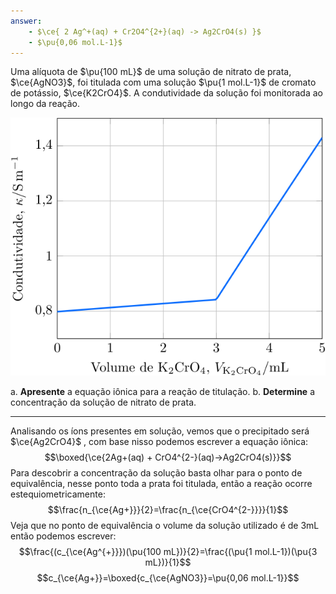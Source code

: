 ```yaml
---
answer:
    - $\ce{ 2 Ag^+(aq) + Cr2O4^{2+}(aq) -> Ag2CrO4(s) }$
    - $\pu{0,06 mol.L-1}$
---
```



Uma alíquota de $\pu{100 mL}$ de uma solução de nitrato de prata, $\ce{AgNO3}$, foi titulada com uma solução $\pu{1 mol.L-1}$ de cromato de potássio, $\ce{K2CrO4}$. A condutividade da solução foi monitorada ao longo da reação.

![Figura do problema 3E44.](3E44-1P.svg)

a. **Apresente** a equação iônica para a reação de titulação.
b. **Determine** a concentração da solução de nitrato de prata.

---

Analisando os íons presentes em solução, vemos que o precipitado será $\ce{Ag2CrO4}$ , com base nisso podemos escrever a equação iônica:
$$\boxed{\ce{2Ag+(aq) + CrO4^{2-}(aq)->Ag2CrO4(s)}}$$
Para descobrir a concentração da solução basta olhar para o ponto de equivalência, nesse ponto toda a prata foi titulada, então a reação ocorre estequiometricamente:
$$\frac{n_{\ce{Ag+}}}{2}=\frac{n_{\ce{CrO4^{2-}}}}{1}$$
Veja que no ponto de equivalência o volume da solução utilizado é de 3mL então podemos escrever:
$$\frac{(c_{\ce{Ag^{+}}})(\pu{100 mL})}{2}=\frac{(\pu{1 mol.L-1})(\pu{3 mL})}{1}$$
$$c_{\ce{Ag+}}=\boxed{c_{\ce{AgNO3}}=\pu{0,06 mol.L-1}}$$

